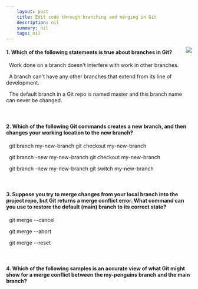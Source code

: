 ```yaml
---
    layout: post
    title: Edit code through branching and merging in Git 
    description: nil
    summary: nil
    tags: nil
---
```



 <a target="_blank" href="https://docs.microsoft.com/en-us/learn/modules/branch-merge-git/4a-knowledge-check/"><i class="fas fa-external-link-alt"></i> </a>
 <img align="right" src="https://docs.microsoft.com/en-us/learn/achievements/student-evangelism/branch-merge-git-badge.svg">
####  1. Which of the following statements is true about branches in Git?


<i class='fas fa-check-square' style='color: Dodgerblue;'></i> &nbsp;&nbsp;Work done on a branch doesn't interfere with work in other branches.

<i class='far fa-square'></i> &nbsp;&nbsp;A branch can't have any other branches that extend from its line of development.

<i class='far fa-square'></i> &nbsp;&nbsp;The default branch in a Git repo is named master and this branch name can never be changed.
<br />
<br />
<br />

####  2. Which of the following Git commands creates a new branch, and then changes your working location to the new branch?


<i class='fas fa-check-square' style='color: Dodgerblue;'></i> &nbsp;&nbsp;git branch my-new-branch  git checkout my-new-branch 

<i class='far fa-square'></i> &nbsp;&nbsp;git branch -new my-new-branch  git checkout my-new-branch 

<i class='far fa-square'></i> &nbsp;&nbsp;git branch -new my-new-branch  git switch my-new-branch 
<br />
<br />
<br />

####  3. Suppose you try to merge changes from your local branch into the project repo, but Git returns a merge conflict error. What command can you use to restore the default (main) branch to its correct state?


<i class='far fa-square'></i> &nbsp;&nbsp;git merge --cancel 

<i class='fas fa-check-square' style='color: Dodgerblue;'></i> &nbsp;&nbsp;git merge --abort 

<i class='far fa-square'></i> &nbsp;&nbsp;git merge --reset 
<br />
<br />
<br />

####  4. Which of the following samples is an accurate view of what Git might show for a merge conflict between the my-penguins branch and the main branch?

<br />
<br />
<br />
